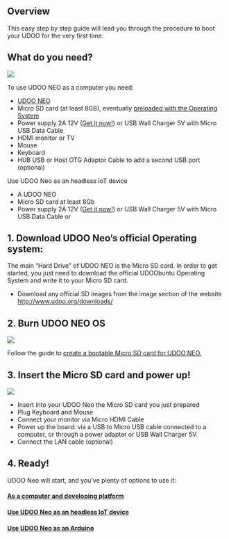 ## Overview

This easy step by step guide will lead you through the procedure to boot your UDOO for the very first time.


## What do you need?

<img src="../img/whatdoyouneed1.png">

To use UDOO NEO as a computer you need:

- [UDOO NEO](http://shop.udoo.org/neo.html)
- Micro SD card (at least 8GB), eventually [preloaded with the Operating System](http://shop.udoo.org/eu/catalog/product/view/id/43/s/micro-sd-with-pre-loaded-linux-os-for-neo-extended-full/category/5/)
- Power supply 2A 12V (<a href="http://shop.udoo.org/eu/accessories/power-adapter-eu.html" target="_blank">Get it now!</a>) or USB Wall Charger 5V with Micro USB Data Cable  
- HDMI monitor or TV 
- Mouse 
- Keyboard 
- HUB USB or Host OTG Adaptor Cable to add a second USB port (optional)

Use UDOO Neo as an headless IoT device
- A UDOO NEO 
- Micro SD card at least 8Gb
- Power supply 2A 12V (<a href="http://shop.udoo.org/eu/accessories/power-adapter-eu.html" target="_blank">Get it now!</a>) or USB Wall Charger 5V with Micro USB Data Cable or 

## 1. Download UDOO Neo’s official Operating system:

The main “Hard Drive” of UDOO NEO is the Micro SD card. In order to get started, you just need to download the official UDOObuntu Operating System and write it to your Micro SD card.
- Download any official SD images from the image section of the website http://www.udoo.org/downloads/

## 2. Burn UDOO NEO OS

<img src="../img/distros1.png">

Follow the guide to <a href="Create_A_Bootable_MicroSD_card_for_UDOO_Neo.html">create a bootable Micro SD card for UDOO NEO.</a>


## 3. Insert the Micro SD card and power up!

<img src="../img/neo_microsd1.png">

- Insert into your UDOO Neo the Micro SD card you just prepared
- Plug Keyboard and Mouse
- Connect your monitor via Micro HDMI Cable
- Power up the board: via a USB to Micro USB cable connected to a computer, or through a power adapter or USB Wall Charger 5V.
- Connect the LAN cable (optional)


## 4. Ready!
UDOO Neo will start, and you’ve plenty of options to use it:

#### <a href="Use_as_a_Computer.html">As a computer and developing platform</a>

#### <a href="Use_as_an_headless_IoT_Device.html">Use UDOO Neo as an headless IoT device</a>

#### <a href="Use_as_an_Arduino.html">Use UDOO Neo as an Arduino</a>
